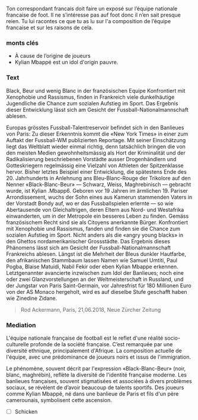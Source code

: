 Ton correspondant francais doit faire un exposé sur l’équipe nationale francaise de foot. Il ne s’intéresse pas auf foot donc il n’en sait presque reien. Tu lui racontes ce que tu as lu sur l'a composition de l’équipe francaise et sur les raisons de cela.

### monts clés
- À cause de l’origine de joueurs
- Kylian Mbappé est un idol d'origin pauvre. 


### Text 

Black, Beur und wenig Blanc in der französischen Equipe 
Konfrontiert mit Xenophobie und Rassismus, finden in Frankreich viele dunkelhäutige Jugendliche die Chance zum sozialen Aufstieg im Sport. Das Ergebnis dieser Entwicklung lässt sich am Gesicht der Fussball-Nationalmannschaft ablesen. 

Europas grösstes Fussball-Talentreservoir befindet sich in den Banlieues von Paris: Zu dieser Erkenntnis kommt die «New York Times» in einer zum Auftakt der Fussball-WM publizierten Reportage. Mit seiner Einschätzung liegt das Weltblatt wieder einmal richtig, denn tatsächlich bringen die von den meisten Medien gewohnheitsmässig als Hort der Kriminalität und der Radikalisierung beschriebenen Vorstädte ausser Drogenhändlern und Gotteskriegern regelmässig eine Vielzahl von Athleten der Spitzenklasse hervor. Bisher letztes Beispiel einer Entwicklung, die spätestens Ende des 20. Jahrhunderts in Anlehnung ans Bleu-Blanc-Rouge der Trikolore auf den Nenner «Black-Blanc-Beur» — Schwarz, Weiss, Maghrebinisch — gebracht wurde, ist Kylian .Mbapp6. Geboren vor 19 Jahren im ärmlichen 19. Pariser Arrondissement, wuchs der Sohn eines aus Kamerun stammenden Vaters in der Vorstadt Bondy auf, wo er das Fussballspielen erlernte — so wie Abertausende von Gleichaltrigen, deren Eltern aus Nord- und Westafrika einwanderten, um in der Metropole ein besseres Leben zu finden. Gemäss französischem Recht sind sie als Citoyens anerkannte Bürger. Konfrontiert mit Xenophobie und Rassismus, fanden und finden sie die Chance zum sozialen Aufstieg im Sport. Nicht anders als die «angry young blacks» in den Ghettos nordamerikanischer Grossstädte. 
Das Ergebnis dieses Phänomens lässt sich am Gesicht der Fussball-Nationalmannschaft Frankreichs ablesen. Längst ist die Mehrheit der Bleus dunkler Hautfarbe, den afrikanischen Stammbaum lassen Namen wie Samuel Umtiti, Paul Pogba, Blaise Matuidi, Nabil Fekir oder eben Kylian Mbappe erkennen. 
Letztgenannter avancierte inzwischen zum Idol der Banlieues; noch eine oder zwei Glanzvorstellungen an der Weltmeisterschaft in Russland, und der Jungstar von Paris Saint-Germain, vor Jahresfrist für 180 Millionen Euro von der AS Monaco hergeholt, wird es auf dieselbe Stufe geschafft haben wie Zinedine Zidane. 

> Rod Ackermann, Paris, 21,06.2018, Neue Zürcher Zeitung 

### Mediation

L'équipe nationale française de football est le reflet d'une réalité socio-culturelle profonde de la société française. C’est remarquée par une diversité ethnique, principalement d'Afrique. La composition actuelle de l'équipe, avec une prédominance de joueurs noirs et issus de l'immigration.

Le phénomène, souvent décrit par l'expression «Black-Blanc-Beur» (noir, blanc, maghrébin), reflète la diversité de l'identité française moderne. Les banlieues françaises, souvent stigmatisées et associées à divers problèmes sociaux, se révèlent de d’avoir beaucoup de talents sportifs. Des joueurs comme Kylian Mbappé, né dans une banlieue de Paris et fils d'un père camerounais, symbolisent cette ascension.

- [ ] Schicken
